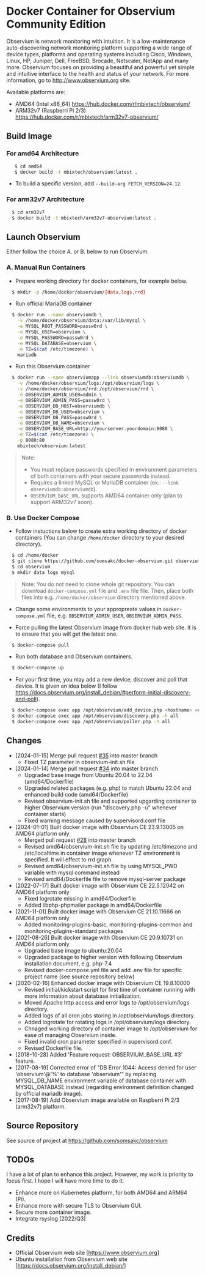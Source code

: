 # Docker Container for Observium Community Edition
Observium is network monitoring with intuition. It is a low-maintenance auto-discovering network monitoring platform supporting a wide range of device types, platforms and operating systems including Cisco, Windows, Linux, HP, Juniper, Dell, FreeBSD, Brocade, Netscaler, NetApp and many more. Observium focuses on providing a beautiful and powerful yet simple and intuitive interface to the health and status of your network. For more information, go to http://www.observium.org site.

Available platforms are:
* AMD64 (Intel x86_64) https://hub.docker.com/r/mbixtech/observium/
* ARM32v7 (Raspberri Pi 2/3) https://hub.docker.com/r/mbixtech/arm32v7-observium/

## Build Image
### For amd64 Architecture
```sh
   $ cd amd64
   $ docker build -t mbixtech/observium:latest .
```
- To build a specific version, add `--build-arg FETCH_VERSION=24.12`.

### For arm32v7 Architecture
```sh
  $ cd arm32v7
  $ docker build -t mbixtech/arm32v7-observium:latest .
```

## Launch Observium
Either follow the choice A. or B. below to run Observium.

### A. Manual Run Containers
- Prepare working directory for docker containers, for example below.
```sh
  $ mkdir -p /home/docker/observium/{data,logs,rrd}
```
- Run official MariaDB container
```sh
  $ docker run --name observiumdb \
    -v /home/docker/observium/data:/var/lib/mysql \
    -e MYSQL_ROOT_PASSWORD=passw0rd \
    -e MYSQL_USER=observium \
    -e MYSQL_PASSWORD=passw0rd \
    -e MYSQL_DATABASE=observium \
    -e TZ=$(cat /etc/timezone) \
    mariadb
```

- Run this Observium container
```sh
  $ docker run --name observiumapp --link observiumdb:observiumdb \
    -v /home/docker/observium/logs:/opt/observium/logs \
    -v /home/docker/observium/rrd:/opt/observium/rrd \
    -e OBSERVIUM_ADMIN_USER=admin \
    -e OBSERVIUM_ADMIN_PASS=passw0rd \
    -e OBSERVIUM_DB_HOST=observiumdb \
    -e OBSERVIUM_DB_USER=observium \
    -e OBSERVIUM_DB_PASS=passw0rd \
    -e OBSERVIUM_DB_NAME=observium \
    -e OBSERVIUM_BASE_URL=http://yourserver.yourdomain:8080 \
    -e TZ=$(cat /etc/timezone) \
    -p 8080:80
    mbixtech/observium:latest
```

> Note:
> - You must replace passwords specified in environment parameters of both containers with your secure passwords instead.
> - Requires a linked MySQL or MariaDB container (ex.: `--link observiumdb:observiumdb`).
> - `OBSERVIUM_BASE_URL` supports AMD64 container only (plan to support ARM32v7 soon).

### B. Use Docker Compose
- Follow instuctions below to create extra working directory of docker containers (You can change `/home/docker` directory to your desired directory).
```sh
  $ cd /home/docker
  $ git clone https://github.com/somsakc/docker-observium.git observium
  $ cd observium
  $ mkdir data logs mysql
```
> Note: You do not need to clone whole git repository. You can download `docker-compose.yml` file and `.env` file file. Then, place both files into e.g. `/home/docker/observium` directory mentioned above.

- Change some environments to your appropreate values in `docker-compose.yml` file, e.g. `OBSERVIUM_ADMIN_USER`, `OBSERVIUM_ADMIN_PASS`.

- Force pulling the latest Observium image from docker hub web site. It is to ensure that you will get the latest one.
```sh
  $ docker-compose pull
```

- Run both database and Observium containers.
```sh
  $ docker-compose up
```

- For your first time, you may add a new device, discover and poll that device. It is given an idea below (I follow https://docs.observium.org/install_debian/#perform-initial-discovery-and-poll).
```sh
  $ docker-compose exec app /opt/observium/add_device.php <hostname> <community> v2c
  $ docker-compose exec app /opt/observium/discovery.php -h all
  $ docker-compose exec app /opt/observium/poller.php -h all
```

## Changes
- [2024-01-15] Merge pull request [#35](https://github.com/somsakc/docker-observium/pull/35) into master branch
  - Fixed TZ parameter in observium-init.sh file
- [2024-01-14] Merge pull request [#34](https://github.com/somsakc/docker-observium/pull/34) into master branch
  - Upgraded base image from Ubuntu 20.04 to 22.04 (amd64/Dockerfile)
  - Upgraded related packages (e.g. php) to match Ubuntu 22.04 and enhanced build code (amd64/Dockerfile)
  - Revised observium-init.sh file and supported upgarding container to higher Observium version (run "discovery.php -u" whenever container starts)
  - Fixed warning message caused by supervisord.conf file
- [2024-01-01] Built docker image with Observium CE 23.9.13005 on AMD64 platform only
  - Merged pull request [#28](https://github.com/somsakc/docker-observium/pull/28) into master branch
  - Revised amd64/observium-init.sh file by updating /etc/timezone and /etc/localtime in container image whenever TZ environment is specified. It will effect to rrd graph.
  - Revised amd64/observium-init.sh file by using MYSQL_PWD variable with mysql command instead
  - Revised amd64/Dockerfile file to remove mysql-server package
- [2022-07-17] Built docker image with Observium CE 22.5.12042 on AMD64 platform only
  - Fixed logrotate missing in amd64/Dockerfile
  - Added libphp-phpmailer package in amd64/Dockerfile
- [2021-11-01] Built docker image with Observium CE 21.10.11666 on AMD64 platform only
  - Added monitoring-plugins-basic, monitoring-plugins-common and monitoring-plugins-standard packages
- [2021-08-26] Built docker image with Observium CE 20.9.10731 on AMD64 platform only
  - Upgraded base image to ubuntu:20.04
  - Upgraded package to higher version with following Observium installation document, e.g. php-7.4
  - Revised docker-compose.yml file and add .env file for specific project name (see source repository below)
- [2020-02-16] Enhanced docker image with Observium CE 19.8.10000
  - Revised initial/kickstart script for first time of container running with more information about database initialization.
  - Moved Apache http access and error logs to /opt/observium/logs directory.
  - Added logs of all cron jobs storing in /opt/observium/logs directory. 
  - Added logrotate for rotating logs in /opt/observium/logs directory.
  - Chnaged working directory of container image to /opt/observium for ease of managing Observium inside.
  - Fixed invalid cron parameter specified in supervisord.conf.
  - Revised Dockerfile file.
- [2018-10-28] Added 'Feature request: OBSERVIUM_BASE_URL #3' feature.
- [2017-08-19] Corrected error of "DB Error 1044: Access denied for user 'observium'@'%' to database 'observium'" by replacing MYSQL_DB_NAME environment variable of database container with MYSQL_DATABASE instead (regarding environment definition changed by official mariadb image).
- [2017-08-19] Add Observium image available on Raspberri Pi 2/3 (arm32v7) platform.

## Source Repository
See source of project at https://github.com/somsakc/observium

## TODOs
I have a lot of plan to enhance this project. However, my work is priority to focus first. I hope I will have more time to do it.
- Enhance more on Kubernetes platform, for both AMD64 and ARM64 (Pi).
- Enhance more with secure TLS to Observium GUI.
- Secure more container image.
- Integrate rsyslog [2022/Q3]

## Credits
- Official Observium web site [https://www.observium.org]
- Ubuntu installation from Observium web site [https://docs.observium.org/install_debian/]
